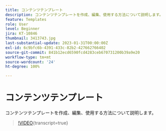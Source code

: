 ```yaml
---
title: コンテンツテンプレート
description: コンテンツテンプレートを作成、編集、使用する方法について説明します。
feature: Templates
role: User
level: Beginner
jira: KT-10846
thumbnail: 3413743.jpg
last-substantial-update: 2023-01-31T00:00:00Z
exl-id: 6c9bfc6b-4391-433c-82b2-427662766402
source-git-commit: 841b12ecd6590fcd4283ceb670731200b39a9e20
workflow-type: tm+mt
source-wordcount: '24'
ht-degree: 100%

---
```


# コンテンツテンプレート

コンテンツテンプレートを作成、編集、使用する方法について説明します。

>[!VIDEO](https://video.tv.adobe.com/v/3413743?quality=12&learn=on){transcript=true}
